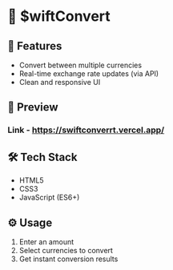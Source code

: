 # 💱 $wiftConvert

## 🚀 Features  
- Convert between multiple currencies  
- Real-time exchange rate updates (via API)  
- Clean and responsive UI


## 📸 Preview  
### Link - https://swiftconverrt.vercel.app/


## 🛠️ Tech Stack  
- HTML5  
- CSS3  
- JavaScript (ES6+)  


## ⚙️ Usage  
1. Enter an amount  
2. Select currencies to convert  
3. Get instant conversion results  




